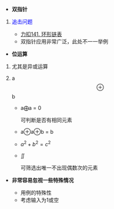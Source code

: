 *  **双指针**

1. <font color = "blue">追击问题 </font>

   - [力扣141. 环形链表](https://leetcode-cn.com/problems/linked-list-cycle/)
   - 双指针应用非常广泛，此处不一一举例

*   **位运算**
  
1. 尤其是异或运算
2. a $$\oplus$$ b
  
    - a$\bigoplus$a = 0 
    
      可判断是否有相同元素 
    - a$\oplus$a$\oplus$b = b  
    - $a^2 + b^2 = c^2$
    - $\iint$
     
      可筛选出唯一不出现偶数次的元素

* **非常容易忽视一些特殊情况**
    
    * 用例的特殊性
    * 考虑输入为1或空
       




